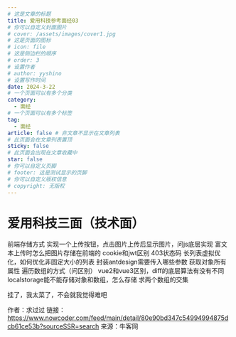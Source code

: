 ```yaml
---
# 这是文章的标题
title: 爱用科技参考面经03
# 你可以自定义封面图片
# cover: /assets/images/cover1.jpg
# 这是页面的图标
# icon: file
# 这是侧边栏的顺序
# order: 3
# 设置作者
# author: yyshino
# 设置写作时间
date: 2024-3-22
# 一个页面可以有多个分类
category:
  - 面经
# 一个页面可以有多个标签
tag:
  - 面经
article: false # 非文章不显示在文章列表
# 此页面会在文章列表置顶
sticky: false
# 此页面会出现在文章收藏中
star: false
# 你可以自定义页脚
# footer: 这是测试显示的页脚
# 你可以自定义版权信息
# copyright: 无版权
---
```




# 爱用科技三面（技术面）

前端存储方式
实现一个上传按钮，点击图片上传后显示图片，问js底层实现
富文本上传时怎么把图片存储在前端的
cookie和jwt区别
403状态码
长列表虚拟优化，如何优化非固定大小的列表
封装antdesign需要传入哪些参数
获取对象所有属性
遍历数组的方式（问区别）
vue2和vue3区别，diff的底层算法有没有不同
localstorage能不能存储对象和数组，怎么存储
求两个数组的交集

挂了，我太菜了，不会就我觉得难吧

作者：求过过
链接：https://www.nowcoder.com/feed/main/detail/80e90bd347c54994994875dcb61ce53b?sourceSSR=search
来源：牛客网